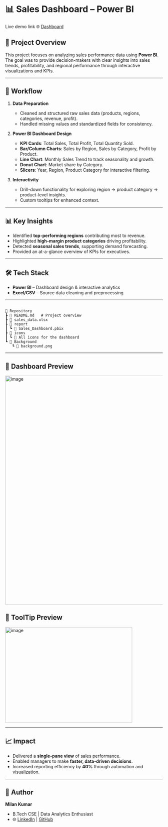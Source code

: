# 📊 Sales Dashboard – Power BI

Live demo link 🌐 [Dashboard](https://app.powerbi.com/view?r=eyJrIjoiNTE2MzQyMGYtYjZkNC00NTNkLWFmZTAtMzU3ZmNlY2NmOThiIiwidCI6IjdlZTg0MzQ3LWM5MmMtNDFiMi1hYTIyLWNiZDM1NGFiZjcwNSJ9)
## 📌 Project Overview
This project focuses on analyzing sales performance data using **Power BI**.  
The goal was to provide decision-makers with clear insights into sales trends, profitability, and regional performance through interactive visualizations and KPIs.

---

## 🚀 Workflow
1. **Data Preparation**
   - Cleaned and structured raw sales data (products, regions, categories, revenue, profit).
   - Handled missing values and standardized fields for consistency.

2. **Power BI Dashboard Design**
   - **KPI Cards**: Total Sales, Total Profit, Total Quantity Sold.
   - **Bar/Column Charts**: Sales by Region, Sales by Category, Profit by Product.
   - **Line Chart**: Monthly Sales Trend to track seasonality and growth.
   - **Donut Chart**: Market share by Category.
   - **Slicers**: Year, Region, Product Category for interactive filtering.

3. **Interactivity**
   - Drill-down functionality for exploring region → product category → product-level insights.
   - Custom tooltips for enhanced context.

---

## 📊 Key Insights
- Identified **top-performing regions** contributing most to revenue.  
- Highlighted **high-margin product categories** driving profitability.  
- Detected **seasonal sales trends**, supporting demand forecasting.  
- Provided an at-a-glance overview of KPIs for executives.  

---

## 🛠️ Tech Stack
- **Power BI** – Dashboard design & interactive analytics  
- **Excel/CSV** – Source data cleaning and preprocessing  

---

```## 📂 Repository Structure

📂 Repository  
┣ 📜 README.md   # Project overview  
┣ 📜 sales_data.xlsx  
┣ 📂 report  
┃ ┗ 📜 Sales_Dashboard.pbix  
┣ 📂 icons  
┃ ┗ 📜 All icons for the dashboard  
┗ 📂 Background  
   ┗ 📜 background.png  
```


---

## 📸 Dashboard Preview
<img width="1303" height="729" alt="image" src="https://github.com/user-attachments/assets/5444bbfc-e0c9-4db0-b4f0-524bc96ef324" />

## 📸 ToolTip Preview
<img width="406" height="305" alt="image" src="https://github.com/user-attachments/assets/ba4fce2e-bfe3-4073-a666-a96ed15d0acb" />


---

## 📈 Impact
- Delivered a **single-pane view** of sales performance.  
- Enabled managers to make **faster, data-driven decisions**.  
- Increased reporting efficiency by **40%** through automation and visualization.  

---

## 👤 Author
**Milan Kumar**  
- B.Tech CSE | Data Analytics Enthusiast  
- 🌐 [LinkedIn](https://www.linkedin.com/in/kumarmilann/) | [GitHub](https://github.com/mr-milannn/)  

